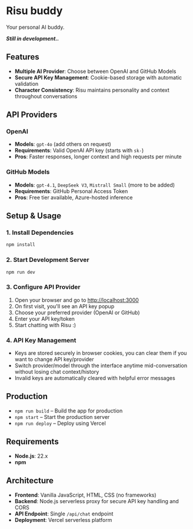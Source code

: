 # Risu buddy
Your personal AI buddy.

___Still in development..___

## Features

- **Multiple AI Provider**: Choose between OpenAI and GitHub Models
- **Secure API Key Management**: Cookie-based storage with automatic validation
- **Character Consistency**: Risu maintains personality and context throughout conversations

## API Providers

### OpenAI
- **Models**: `gpt-4o` (add others on request)
- **Requirements**: Valid OpenAI API key (starts with `sk-`)
- **Pros**: Faster responses, longer context and high requests per minute

### GitHub Models
- **Models**: `gpt-4.1`, `DeepSeek V3`, `Mistrall Small` (more to be added)
- **Requirements**: GitHub Personal Access Token
- **Pros**: Free tier available, Azure-hosted inference

## Setup & Usage

### 1. Install Dependencies
```powershell
npm install
```

### 2. Start Development Server
```powershell
npm run dev
```

### 3. Configure API Provider
1. Open your browser and go to [http://localhost:3000](http://localhost:3000)
2. On first visit, you'll see an API key popup
3. Choose your preferred provider (OpenAI or GitHub)
4. Enter your API key/token
5. Start chatting with Risu :)

### 4. API Key Management
- Keys are stored securely in browser cookies, you can clear them if you want to change API key/provider
- Switch provider/model through the interface anytime  mid-conversation without losing chat context/history
- Invalid keys are automatically cleared with helpful error messages

## Production

- `npm run build` – Build the app for production
- `npm start` – Start the production server
- `npm run deploy` – Deploy using Vercel

## Requirements

- **Node.js**: 22.x
- **npm**

## Architecture

- **Frontend**: Vanilla JavaScript, HTML, CSS (no frameworks)
- **Backend**: Node.js serverless proxy for secure API key handling and CORS
- **API Endpoint**: Single `/api/chat` endpoint
- **Deployment**: Vercel serverless platform 